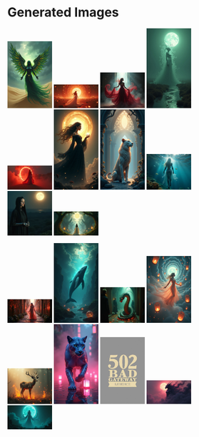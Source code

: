 # Generated Images



<img src="2025_07_30_01.png" width="100"/> <img src="2025_07_30_02.png" width="100"/> <img src="2025_07_30_03.png" width="100"/> <img src="2025_07_30_04.png" width="100"/> <img src="2025_07_30_05.png" width="100"/> <img src="2025_07_30_06.png" width="100"/> <img src="2025_07_30_07.png" width="100"/> <img src="2025_07_30_08.png" width="100"/> <img src="2025_07_30_09.png" width="100"/> <img src="2025_07_30_10.png" width="100"/>

<img src="2025_07_30_11.png" width="100"/> <img src="2025_07_30_12.png" width="100"/> <img src="2025_07_30_13.png" width="100"/> <img src="2025_07_30_14.png" width="100"/> <img src="2025_07_30_15.png" width="100"/> <img src="2025_07_30_16.png" width="100"/> <img src="2025_07_30_17.png" width="100"/> <img src="2025_07_30_18.png" width="100"/> <img src="2025_07_30_19.png" width="100"/>